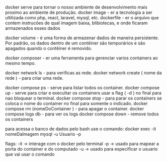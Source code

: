 docker serve para tornar o nosso ambiente de desenvolvimento mais proximo ao ambiente de produção.
docker image - er a tecnologia a ser ultilizada como php, react, laravel, mysql, etc.
dockerfile - er o arquivo que contem instrucões de qual imagem baixa, blibiotecas, e onde ficaram armazenados esses dados

docker volume -  é uma forma de armazenar dados de maneira persistente. Por padrão, os dados dentro de um contêiner são temporários e são apagados quando o contêiner é removido.

docker composer - er uma ferramenta para gerenciar varios containers ao mesmo tempo.

docker network ls - para verificas as rede.
docker network create ( nome da rede ) - para criar uma rede.

docker compose ps - serve para listar todos os container.
docker compose up - serve para criar e execultar os containers usar a flag ( -d ) no final para nao bloquear o terminal.
docker compose stop - para parar os containers se coloca o nome do container no final para somente o indicado.
docker compose rm  (nomeDoContainer ) - para apagar o container.
docker compose logs db - para ver os logs
docker compose down - remove todos os containers

para acessa o banco de dados pelo bash use o comando:
docker exec -it nomeDaImagem mysql -u Usuario -p 


flags:
-it -> interage com o docker pelo terminal
-p  -> usado para mapear a porta do container e do computado
-u  -> usado para especificar o usuario que vai usar o comando